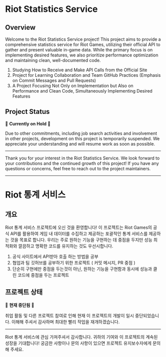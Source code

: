 # Riot Statistics Service

## Overview

Welcome to the Riot Statistics Service project! This project aims to provide a comprehensive statistics service for Riot Games, utilizing their official API to gather and present valuable in-game data. While the primary focus is on implementing desired features, we also prioritize performance optimization and maintaining clean, well-documented code.

1. Studying How to Receive and Make API Calls from the Official Site
2. Project for Learning Collaboration and Team GitHub Practices (Emphasis on Commit Messages and Pull Requests)
3. A Project Focusing Not Only on Implementation but Also on Performance and Clean Code, Simultaneously Implementing Desired Features

## Project Status

🚧 **Currently on Hold** 🚧

Due to other commitments, including job search activities and involvement in other projects, development on this project is temporarily suspended. We appreciate your understanding and will resume work as soon as possible.

---

Thank you for your interest in the Riot Statistics Service. We look forward to your contributions and the continued growth of this project! If you have any questions or concerns, feel free to reach out to the project maintainers.

<hr>

# Riot 통계 서비스

## 개요

Riot 통계 서비스 프로젝트에 오신 것을 환영합니다! 이 프로젝트는 Riot Games의 공식 API를 활용하여 게임 내 데이터를 수집하고 제공하는 포괄적인 통계 서비스를 제공하는 것을 목표로 합니다. 우리는 주로 원하는 기능을 구현하는 데 중점을 두지만 성능 최적화와 깔끔하고 명확한 코드를 유지하는 것도 우선시합니다.

1. 공식 사이트에서 API받아 호출 하는 방법을 공부
2. 협업과 팀 깃허브를 공부하기 위한 프로젝트 ( 커밋 메시지, PR 중점 )
3. 단순히 구현에만 중점을 두는것이 아닌, 원하는 기능을 구현함과 동시에 성능과 클린 코드에 중점을 두는 프로젝트

## 프로젝트 상태

🚧 **현재 중단됨** 🚧

취업 활동 및 다른 프로젝트 참여로 인해 현재 이 프로젝트의 개발이 일시 중단되었습니다. 이해해 주셔서 감사하며 최대한 빨리 작업을 재개하겠습니다.

---

Riot 통계 서비스에 관심 가져주셔서 감사합니다. 귀하의 기여와 이 프로젝트의 계속된 성장을 기대합니다! 궁금한 사항이나 문의 사항이 있으면 프로젝트 유지보수자에게 문의해 주세요.


